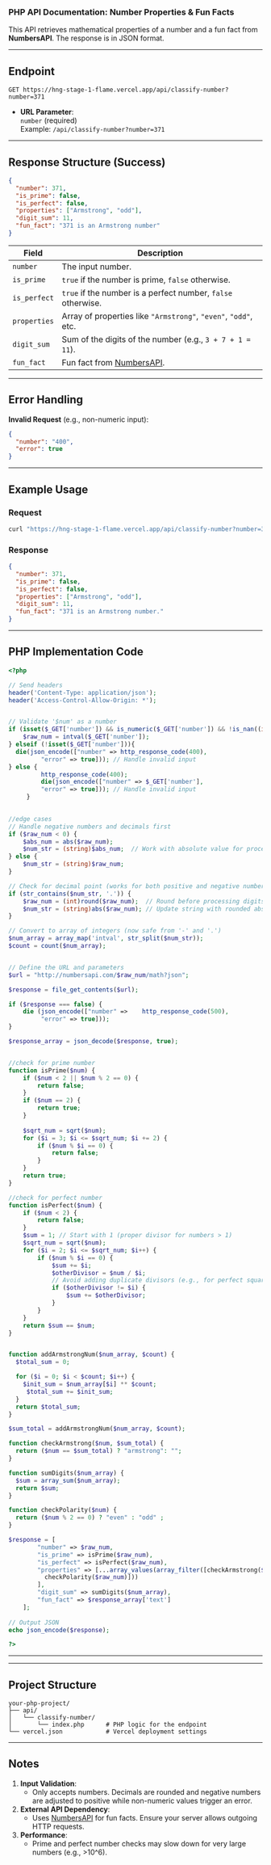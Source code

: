 ### PHP API Documentation: Number Properties & Fun Facts

This API retrieves mathematical properties of a number and a fun fact from **NumbersAPI**. The response is in JSON format.

---

## Endpoint

`GET https://hng-stage-1-flame.vercel.app/api/classify-number?number=371`

- **URL Parameter**:  
  `number` (required)  
  Example: `/api/classify-number?number=371`

---

## Response Structure (Success)

```json
{
  "number": 371,
  "is_prime": false,
  "is_perfect": false,
  "properties": ["Armstrong", "odd"],
  "digit_sum": 11,
  "fun_fact": "371 is an Armstrong number"
}
```

| Field           | Description                                                                 |
|-----------------|-----------------------------------------------------------------------------|
| `number`        | The input number.                                                           |
| `is_prime`  | `true` if the number is prime, `false` otherwise.                           |
| `is_perfect`| `true` if the number is a perfect number, `false` otherwise.  
| `properties`    | Array of properties like `"Armstrong"`, `"even"`, `"odd"`, etc.           
| `digit_sum`     | Sum of the digits of the number (e.g., `3 + 7 + 1 = 11`).                   |
| `fun_fact`      | Fun fact from [NumbersAPI](http://numbersapi.com).                          |

---

## Error Handling

**Invalid Request** (e.g., non-numeric input):  
```json
{
  "number": "400",
  "error": true
}
```

---

## Example Usage

### Request
```bash
curl "https://hng-stage-1-flame.vercel.app/api/classify-number?number=371"
```

### Response
```json
{
  "number": 371,
  "is_prime": false,
  "is_perfect": false,
  "properties": ["Armstrong", "odd"],
  "digit_sum": 11,
  "fun_fact": "371 is an Armstrong number."
}
```

---

## PHP Implementation Code

```php
<?php 

// Send headers
header('Content-Type: application/json');
header('Access-Control-Allow-Origin: *');


// Validate '$num' as a number
if (isset($_GET['number']) && is_numeric($_GET['number']) && !is_nan((int)$_GET['number'])) {
    $raw_num = intval($_GET['number']);
} elseif (!isset($_GET['number'])){
  die(json_encode(["number" => http_response_code(400),
         "error" => true])); // Handle invalid input
} else {
         http_response_code(400);
         die(json_encode(["number" => $_GET['number'],
         "error" => true])); // Handle invalid input
     }
     

//edge cases
// Handle negative numbers and decimals first
if ($raw_num < 0) {
    $abs_num = abs($raw_num);
    $num_str = (string)$abs_num;  // Work with absolute value for processing
} else {
    $num_str = (string)$raw_num;
}

// Check for decimal point (works for both positive and negative numbers)
if (str_contains($num_str, '.')) {
    $raw_num = (int)round($raw_num);  // Round before processing digits
    $num_str = (string)abs($raw_num); // Update string with rounded absolute value
}

// Convert to array of integers (now safe from '-' and '.')
$num_array = array_map('intval', str_split($num_str));
$count = count($num_array);


// Define the URL and parameters
$url = "http://numbersapi.com/$raw_num/math?json";

$response = file_get_contents($url);

if ($response === false) {
    die (json_encode(["number" =>    http_response_code(500),
         "error" => true]));
}

$response_array = json_decode($response, true);


//check for prime number
function isPrime($num) {
    if ($num < 2 || $num % 2 == 0) {
        return false;
    }
    if ($num == 2) {
        return true;
    }
    
    $sqrt_num = sqrt($num);
    for ($i = 3; $i <= $sqrt_num; $i += 2) {
        if ($num % $i == 0) {
            return false;
        }
    }
    return true;
}

//check for perfect number
function isPerfect($num) {
    if ($num < 2) {
        return false;
    }
    $sum = 1; // Start with 1 (proper divisor for numbers > 1)
    $sqrt_num = sqrt($num);
    for ($i = 2; $i <= $sqrt_num; $i++) {
        if ($num % $i == 0) {
            $sum += $i;
            $otherDivisor = $num / $i;
            // Avoid adding duplicate divisors (e.g., for perfect squares)
            if ($otherDivisor != $i) {
                $sum += $otherDivisor;
            }
        }
    }
    return $sum == $num;
}


function addArmstrongNum($num_array, $count) {
  $total_sum = 0;

  for ($i = 0; $i < $count; $i++) {
    $init_sum = $num_array[$i] ** $count;
     $total_sum += $init_sum; 
  }
  return $total_sum;
}

$sum_total = addArmstrongNum($num_array, $count);

function checkArmstrong($num, $sum_total) {
  return ($num == $sum_total) ? "armstrong": "";
}

function sumDigits($num_array) {
  $sum = array_sum($num_array);
  return $sum;
}

function checkPolarity($num) {
  return ($num % 2 == 0) ? "even" : "odd" ;
}

$response = [
        "number" => $raw_num,
        "is_prime" => isPrime($raw_num),
        "is_perfect" => isPerfect($raw_num),
        "properties" => [...array_values(array_filter([checkArmstrong($raw_num, $sum_total),
          checkPolarity($raw_num)]))
        ],
        "digit_sum" => sumDigits($num_array),
        "fun_fact" => $response_array['text']
    ];
   
// Output JSON
echo json_encode($response);

?>

```

---

---

## Project Structure

```plaintext
your-php-project/
├── api/
│   └── classify-number/
│       └── index.php      # PHP logic for the endpoint
└── vercel.json            # Vercel deployment settings
```

---

## Notes

1. **Input Validation**:  
   - Only accepts numbers. Decimals are rounded and negative numbers are adjusted to positive while non-numeric values trigger an error.
2. **External API Dependency**:  
   - Uses [NumbersAPI](http://numbersapi.com) for fun facts. Ensure your server allows outgoing HTTP requests.
3. **Performance**:  
   - Prime and perfect number checks may slow down for very large numbers (e.g., >10^6).